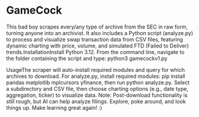 # GameCock
This bad boy scrapes every/any type of archive from the SEC in raw form, turning anyone into an archivist. It also includes a Python script (analyze.py) to process and visualize swap transaction data from CSV files, featuring dynamic charting with price, volume, and simulated FTD (Failed to Deliver) trends.InstallationInstall Python 3.12.
From the command line, navigate to the folder containing the script and type: python3 gamecockv1.py

UsageThe scraper will auto-install required modules and query for which archives to download.
For analyze.py, install required modules: pip install pandas matplotlib mplcursors yfinance, then run python analyze.py. Select a subdirectory and CSV file, then choose charting options (e.g., date type, aggregation, ticker) to visualize data.
Note: Post-download functionality is still rough, but AI can help analyze filings. Explore, poke around, and look things up. Make learning great again! :)

